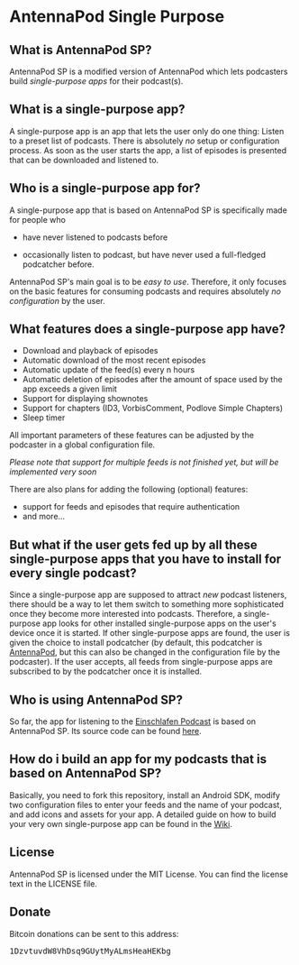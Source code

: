 # AntennaPod Single Purpose

## What is AntennaPod SP?

AntennaPod SP is a modified version of AntennaPod which lets podcasters build *single-purpose apps* for their podcast(s).

## What is a single-purpose app?

A single-purpose app is an app that lets the user only do one thing: Listen to a preset list of podcasts. There is absolutely *no* setup or configuration process. As soon as the user starts the app, a list of episodes is presented that can be downloaded and listened to.

## Who is a single-purpose app for?

A single-purpose app that is based on AntennaPod SP is specifically made for people who 

- have never listened to podcasts before

- occasionally listen to podcast, but have never used a full-fledged podcatcher before.

AntennaPod SP's main goal is to be *easy to use*. Therefore, it only focuses on the basic features for consuming podcasts and requires absolutely *no configuration* by the user.

## What features does a single-purpose app have?

- Download and playback of episodes
- Automatic download of the most recent episodes
- Automatic update of the feed(s) every n hours
- Automatic deletion of episodes after the amount of space used by the app exceeds a given limit
- Support for displaying shownotes
- Support for chapters (ID3, VorbisComment, Podlove Simple Chapters)
- Sleep timer

All important parameters of these features can be adjusted by the podcaster in a global configuration file.

*Please note that support for multiple feeds is not finished yet, but will be implemented very soon*

There are also plans for adding the following (optional) features:

- support for feeds and episodes that require authentication
- and more...



## But what if the user gets fed up by all these single-purpose apps that you have to install for every single podcast?

Since a single-purpose app are supposed to attract *new* podcast listeners, there should be a way to let them switch to something more sophisticated once they become more interested into podcasts. Therefore, a single-purpose app looks for other installed single-purpose apps on the user's device once it is started. If other single-purpose apps are found, the user is given the choice to install podcatcher (by default, this podcatcher is [AntennaPod](https://github.com/danieloeh/AntennaPod), but this can also be changed in the configuration file by the podcaster). If the user accepts, all feeds from single-purpose apps are subscribed to by the podcatcher once it is installed.

## Who is using AntennaPod SP?

So far, the app for listening to the [Einschlafen Podcast](http://einschlafen-podcast.de/) is based on AntennaPod SP. Its source code can be found [here](https://github.com/danieloeh/EinschlafenPodcastAndroidApp).


## How do i build an app for my podcasts that is based on AntennaPod SP?


Basically, you need to fork this repository, install an Android SDK, modify two configuration files to enter your feeds and the name of your podcast, and add icons and assets for your app. A detailed guide on how to build your very own single-purpose app can be found in the [Wiki](https://github.com/danieloeh/AntennaPodSP/wiki/Building-AntennaPod-SP).


## License

AntennaPod SP is licensed under the MIT License. You can find the license text in the LICENSE file.


## Donate
  
Bitcoin donations can be sent to this address: <pre>1DzvtuvdW8VhDsq9GUytMyALmsHeaHEKbg</pre>

